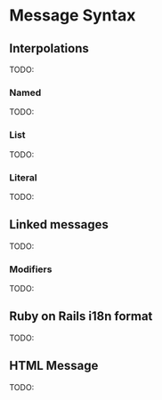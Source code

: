 # Message Syntax

## Interpolations

TODO:

### Named

TODO:

### List

TODO:

### Literal

TODO:


## Linked messages

TODO:

### Modifiers

TODO:


## Ruby on Rails i18n format

TODO:


## HTML Message

TODO:

